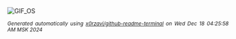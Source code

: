 <div align="justify">
<picture>
    <source media="(prefers-color-scheme: dark)" srcset="https://i.ibb.co/wyRDYhD/output-gif.gif">
    <source media="(prefers-color-scheme: light)" srcset="https://i.ibb.co/wyRDYhD/output-gif.gif">
    <img alt="GIF_OS" src="https://i.ibb.co/wyRDYhD/output-gif.gif">
</picture>

<sub><i>Generated automatically using [x0rzavi/github-readme-terminal](https://github.com/x0rzavi/github-readme-terminal) on Wed Dec 18 04:25:58 AM MSK 2024</i></sub>

</div>

<!-- Image deletion URL: https://ibb.co/sj2Lt9L/002dfb4bf145f9865167ad574a484145 -->